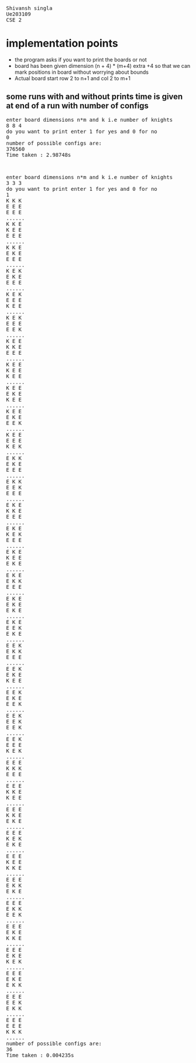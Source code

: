 <pre>
Shivansh singla
Ue203109
CSE 2
</pre>

# implementation points

<ul>
<li>the program asks if you want to print the boards or not</li>
<li>board has been given dimension (n + 4)  * (m+4) extra +4 so that we can mark positions in board without worrying about bounds</li>
  <li>Actual board start row 2 to n+1 and col 2 to m+1</li>
</ul>

## some runs with and without prints time is given at end of a run with number of configs
<pre>
enter board dimensions n*m and k i.e number of knights
8 8 4
do you want to print enter 1 for yes and 0 for no
0
number of possible configs are:
376560
Time taken : 2.98748s 
</pre>
<br>
<pre>
enter board dimensions n*m and k i.e number of knights
3 3 3
do you want to print enter 1 for yes and 0 for no
1
K K K 
E E E 
E E E 
......
K K E 
K E E 
E E E 
......
K K E 
E K E 
E E E 
......
K E K 
E K E 
E E E 
......
K E K 
E E E 
K E E 
......
K E K 
E E E 
E E K 
......
K E E 
K K E 
E E E 
......
K E E 
K E E 
K E E 
......
K E E 
E K E 
K E E 
......
K E E 
E K E 
E E K 
......
K E E 
E E E 
K E K 
......
E K K 
E K E 
E E E 
......
E K K 
E E K 
E E E 
......
E K E 
K K E 
E E E 
......
E K E 
K E K 
E E E 
......
E K E 
K E E 
E K E 
......
E K E 
E K K 
E E E 
......
E K E 
E K E 
E K E 
......
E K E 
E E K 
E K E 
......
E E K 
E K K 
E E E 
......
E E K 
E K E 
K E E 
......
E E K 
E K E 
E E K 
......
E E K 
E E K 
E E K 
......
E E K 
E E E 
K E K 
......
E E E 
K K K 
E E E 
......
E E E 
K K E 
K E E 
......
E E E 
K K E 
E K E 
......
E E E 
K E K 
E K E 
......
E E E 
K E E 
K K E 
......
E E E 
E K K 
E K E 
......
E E E 
E K K 
E E K 
......
E E E 
E K E 
K K E 
......
E E E 
E K E 
K E K 
......
E E E 
E K E 
E K K 
......
E E E 
E E K 
E K K 
......
E E E 
E E E 
K K K 
......
number of possible configs are:
36
Time taken : 0.004235s 
</pre>
